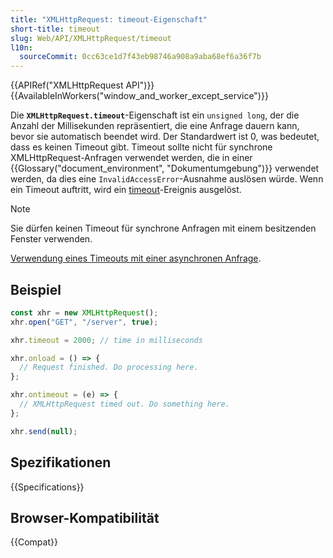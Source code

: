```yaml
---
title: "XMLHttpRequest: timeout-Eigenschaft"
short-title: timeout
slug: Web/API/XMLHttpRequest/timeout
l10n:
  sourceCommit: 0cc63ce1d7f43eb98746a908a9aba68ef6a36f7b
---
```


{{APIRef("XMLHttpRequest API")}} {{AvailableInWorkers("window_and_worker_except_service")}}

Die **`XMLHttpRequest.timeout`**-Eigenschaft ist ein `unsigned long`, der die Anzahl der Millisekunden repräsentiert, die eine Anfrage dauern kann, bevor sie automatisch beendet wird. Der Standardwert ist 0, was bedeutet, dass es keinen Timeout gibt. Timeout sollte nicht für synchrone XMLHttpRequest-Anfragen verwendet werden, die in einer {{Glossary("document_environment", "Dokumentumgebung")}} verwendet werden, da dies eine `InvalidAccessError`-Ausnahme auslösen würde. Wenn ein Timeout auftritt, wird ein [timeout](/de/docs/Web/API/XMLHttpRequestEventTarget/timeout_event)-Ereignis ausgelöst.

> [!NOTE]
> Sie dürfen keinen Timeout für synchrone Anfragen mit einem besitzenden Fenster verwenden.

[Verwendung eines Timeouts mit einer asynchronen Anfrage](/de/docs/Web/API/XMLHttpRequest_API/Synchronous_and_Asynchronous_Requests#example_using_a_timeout).

## Beispiel

```js
const xhr = new XMLHttpRequest();
xhr.open("GET", "/server", true);

xhr.timeout = 2000; // time in milliseconds

xhr.onload = () => {
  // Request finished. Do processing here.
};

xhr.ontimeout = (e) => {
  // XMLHttpRequest timed out. Do something here.
};

xhr.send(null);
```

## Spezifikationen

{{Specifications}}

## Browser-Kompatibilität

{{Compat}}
